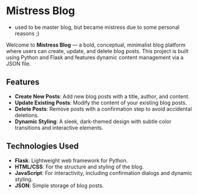 # Mistress Blog
* used to be master blog, but became mistress due to some personal reasons ;)


Welcome to **Mistress Blog** — a bold, conceptual, minimalist blog platform where users can create, update, and delete blog posts. This project is built using Python and Flask and features dynamic content management via a JSON file.

## Features

- **Create New Posts**: Add new blog posts with a title, author, and content.
- **Update Existing Posts**: Modify the content of your existing blog posts.
- **Delete Posts**: Remove posts with a confirmation step to avoid accidental deletions.
- **Dynamic Styling**: A sleek, dark-themed design with subtle color transitions and interactive elements.

## Technologies Used

- **Flask**: Lightweight web framework for Python.
- **HTML/CSS**: For the structure and styling of the blog.
- **JavaScript**: For interactivity, including confirmation dialogs and dynamic styling.
- **JSON**: Simple storage of blog posts.

